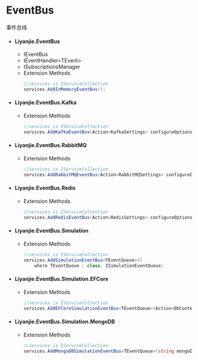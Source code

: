 # EventBus

事件总线

- #### Liyanjie.EventBus
  - IEventBus
  - IEventHandler&lt;TEvent&gt;
  - ISubscriptionsManager
  - Extension Methods
    ```csharp
    //services is IServiceCollection
    services.AddInMemoryEventBus();
    ```
- #### Liyanjie.EventBus.Kafka
  - Extension Methods
    ```csharp
    //services is IServiceCollection
    services.AddKafkaEventBus(Action<KafkaSettings> configureOptions);
    ```
- #### Liyanjie.EventBus.RabbitMQ
  - Extension Methods
    ```csharp
    //services is IServiceCollection
    services.AddRabbitMQEventBus(Action<RabbitMQSettings> configureOptions);
    ```
- #### Liyanjie.EventBus.Redis
  - Extension Methods
    ```csharp
    //services is IServiceCollection
    services.AddRedisEventBus(Action<RedisSettings> configureOptions);
    ```
- #### Liyanjie.EventBus.Simulation
  - Extension Methods
    ```csharp
    //services is IServiceCollection
    services.AddSimulationEventBus<TEventQueue>()
        where TEventQueue : class, ISimulationEventQueue;
    ```
- #### Liyanjie.EventBus.Simulation.EFCore
  - Extension Methods
    ```csharp
    //services is IServiceCollection
    services.AddEFCoreSimulationEventBus<TEventQueue>(Action<DbContextOptionsBuilder> optionsAction);
    ```
- #### Liyanjie.EventBus.Simulation.MongoDB
  - Extension Methods
    ```csharp
    //services is IServiceCollection
    services.AddMongoDBSimulationEventBus<TEventQueue>(string mongoDBConnectionString);
    ```